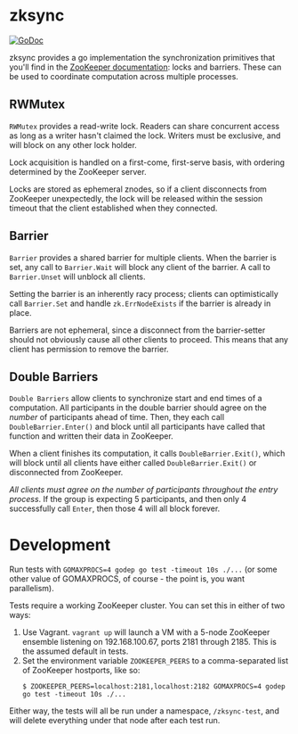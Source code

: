 # zksync #

[![GoDoc](http://godoc.internal.justin.tv/code.justin.tv/spencer/zksync?status.svg)](http://godoc.internal.justin.tv/code.justin.tv/spencer/zksync)

zksync provides a go implementation the synchronization primitives
that you'll find in the
[ZooKeeper documentation](http://zookeeper.apache.org/doc/r3.1.2/recipes.html):
locks and barriers. These can be used to coordinate computation across
multiple processes.


## RWMutex ##

`RWMutex` provides a read-write lock. Readers can share concurrent
access as long as a writer hasn't claimed the lock. Writers must be
exclusive, and will block on any other lock holder.

Lock acquisition is handled on a first-come, first-serve basis, with
ordering determined by the ZooKeeper server.

Locks are stored as ephemeral znodes, so if a client disconnects from
ZooKeeper unexpectedly, the lock will be released within the session
timeout that the client established when they connected.

## Barrier ##

`Barrier` provides a shared barrier for multiple clients. When the
barrier is set, any call to `Barrier.Wait` will block any client of
the barrier. A call to `Barrier.Unset` will unblock all clients.

Setting the barrier is an inherently racy process; clients can
optimistically call `Barrier.Set` and handle `zk.ErrNodeExists` if the
barrier is already in place.

Barriers are not ephemeral, since a disconnect from the barrier-setter
should not obviously cause all other clients to proceed. This means
that any client has permission to remove the barrier.


## Double Barriers ##

`Double Barriers` allow clients to synchronize start and end times of
a computation. All participants in the double barrier should agree on
the _number_ of participants ahead of time. Then, they each call
`DoubleBarrier.Enter()` and block until all participants have called
that function and written their data in ZooKeeper.

When a client finishes its computation, it calls
`DoubleBarrier.Exit()`, which will block until all clients have either
called `DoubleBarrier.Exit()` or disconnected from ZooKeeper.

_All clients must agree on the number of participants throughout the
entry process_. If the group is expecting 5 participants, and then
only 4 successfully call `Enter`, then those 4 will all block forever.

# Development #

Run tests with `GOMAXPROCS=4 godep go test -timeout 10s ./...` (or
some other value of GOMAXPROCS, of course - the point is, you want
parallelism).

Tests require a working ZooKeeper cluster. You can set this in either
of two ways:
 1. Use Vagrant. `vagrant up` will launch a VM with a 5-node ZooKeeper
    ensemble listening on 192.168.100.67, ports 2181
    through 2185. This is the assumed default in tests.
 2. Set the environment variable `ZOOKEEPER_PEERS` to a
    comma-separated list of ZooKeeper hostports, like so:
    ```
    $ ZOOKEEPER_PEERS=localhost:2181,localhost:2182 GOMAXPROCS=4 godep go test -timeout 10s ./...
    ```

Either way, the tests will all be run under a namespace,
`/zksync-test`, and will delete everything under that node after each
test run.
